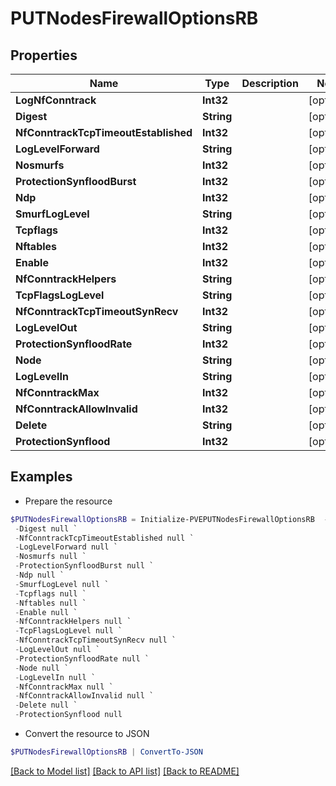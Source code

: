 # PUTNodesFirewallOptionsRB
## Properties

Name | Type | Description | Notes
------------ | ------------- | ------------- | -------------
**LogNfConntrack** | **Int32** |  | [optional] 
**Digest** | **String** |  | [optional] 
**NfConntrackTcpTimeoutEstablished** | **Int32** |  | [optional] 
**LogLevelForward** | **String** |  | [optional] 
**Nosmurfs** | **Int32** |  | [optional] 
**ProtectionSynfloodBurst** | **Int32** |  | [optional] 
**Ndp** | **Int32** |  | [optional] 
**SmurfLogLevel** | **String** |  | [optional] 
**Tcpflags** | **Int32** |  | [optional] 
**Nftables** | **Int32** |  | [optional] 
**Enable** | **Int32** |  | [optional] 
**NfConntrackHelpers** | **String** |  | [optional] 
**TcpFlagsLogLevel** | **String** |  | [optional] 
**NfConntrackTcpTimeoutSynRecv** | **Int32** |  | [optional] 
**LogLevelOut** | **String** |  | [optional] 
**ProtectionSynfloodRate** | **Int32** |  | [optional] 
**Node** | **String** |  | [optional] 
**LogLevelIn** | **String** |  | [optional] 
**NfConntrackMax** | **Int32** |  | [optional] 
**NfConntrackAllowInvalid** | **Int32** |  | [optional] 
**Delete** | **String** |  | [optional] 
**ProtectionSynflood** | **Int32** |  | [optional] 

## Examples

- Prepare the resource
```powershell
$PUTNodesFirewallOptionsRB = Initialize-PVEPUTNodesFirewallOptionsRB  -LogNfConntrack null `
 -Digest null `
 -NfConntrackTcpTimeoutEstablished null `
 -LogLevelForward null `
 -Nosmurfs null `
 -ProtectionSynfloodBurst null `
 -Ndp null `
 -SmurfLogLevel null `
 -Tcpflags null `
 -Nftables null `
 -Enable null `
 -NfConntrackHelpers null `
 -TcpFlagsLogLevel null `
 -NfConntrackTcpTimeoutSynRecv null `
 -LogLevelOut null `
 -ProtectionSynfloodRate null `
 -Node null `
 -LogLevelIn null `
 -NfConntrackMax null `
 -NfConntrackAllowInvalid null `
 -Delete null `
 -ProtectionSynflood null
```

- Convert the resource to JSON
```powershell
$PUTNodesFirewallOptionsRB | ConvertTo-JSON
```

[[Back to Model list]](../README.md#documentation-for-models) [[Back to API list]](../README.md#documentation-for-api-endpoints) [[Back to README]](../README.md)

